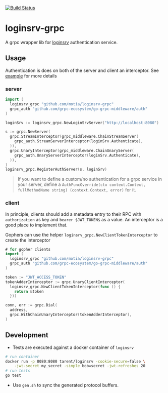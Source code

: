 [![Build Status](https://travis-ci.org/motia/loginsrv-grpc.svg?branch=master)](https://travis-ci.org/motia/loginsrv-grpc)

# loginsrv-grpc
A grpc wrapper lib for [loginsrv](https://github.com/tarent/loginsrv) authentication service.

## Usage
Authentication is does on both of the server and client an interceptor.
See [example](https://github.com/motia/loginsrv-grpc/blob/master/example) for more details
### server

```go
import (
  loginsrv_grpc "github.com/motia/loginsrv-grpc"
  grpc_auth "github.com/grpc-ecosystem/go-grpc-middleware/auth"
)

loginSrv := loginsrv_grpc.NewLoginSrvServer("http://localhost:8080")

s := grpc.NewServer(
  grpc.StreamInterceptor(grpc_middleware.ChainStreamServer(
    grpc_auth.StreamServerInterceptor(loginSrv.Authenticate),
  )),
  grpc.UnaryInterceptor(grpc_middleware.ChainUnaryServer(
    grpc_auth.UnaryServerInterceptor(loginSrv.Authenticate),
  )),
)
loginsrv_grpc.RegisterAuthServer(s, loginSrv)
```

> If you want to define a custom/no authentication for a grpc service in your server, define a `AuthFuncOverride(ctx context.Context, fullMethodName string) (context.Context, error)` for it.

### client
In principle, clients should add a metadata entry to their RPC with `authorization` as key and `bearer $JWT_TOKEN$` as a value. An interceptor is a good place to implement that.


Gophers can use the helper  `loginsrv_grpc.NewClientTokenInterceptor` to create the interceptor
```go
# for gopher clients
import (
  loginsrv_grpc "github.com/motia/loginsrv-grpc"
  grpc_auth "github.com/grpc-ecosystem/go-grpc-middleware/auth"
)

token := "JWT_ACCESS_TOKEN"
tokenAdderInterceptor := grpc.UnaryClientInterceptor(
  loginsrv_grpc.NewClientTokenInterceptor(func () {
    return &token
  }))

conn, err := grpc.Dial(
  address,
  grpc.WithChainUnaryInterceptor(tokenAdderInterceptor),
)
```

## Development
- Tests are executed against a docker container of `loginsrv`
```bash
# run container
docker run -p 8080:8080 tarent/loginsrv -cookie-secure=false \
    -jwt-secret my_secret -simple bob=secret -jwt-refreshes 20
# run tests
go test
```
- Use `gen.sh` to sync the generated protocol buffers.
